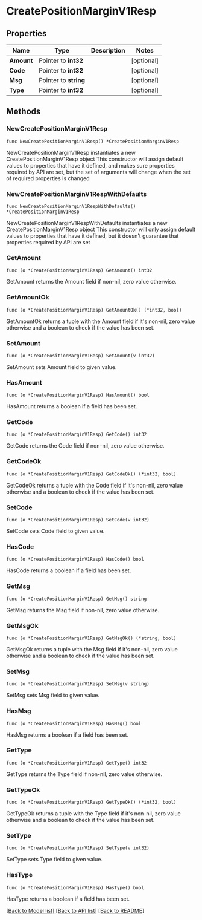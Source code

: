 # CreatePositionMarginV1Resp

## Properties

Name | Type | Description | Notes
------------ | ------------- | ------------- | -------------
**Amount** | Pointer to **int32** |  | [optional] 
**Code** | Pointer to **int32** |  | [optional] 
**Msg** | Pointer to **string** |  | [optional] 
**Type** | Pointer to **int32** |  | [optional] 

## Methods

### NewCreatePositionMarginV1Resp

`func NewCreatePositionMarginV1Resp() *CreatePositionMarginV1Resp`

NewCreatePositionMarginV1Resp instantiates a new CreatePositionMarginV1Resp object
This constructor will assign default values to properties that have it defined,
and makes sure properties required by API are set, but the set of arguments
will change when the set of required properties is changed

### NewCreatePositionMarginV1RespWithDefaults

`func NewCreatePositionMarginV1RespWithDefaults() *CreatePositionMarginV1Resp`

NewCreatePositionMarginV1RespWithDefaults instantiates a new CreatePositionMarginV1Resp object
This constructor will only assign default values to properties that have it defined,
but it doesn't guarantee that properties required by API are set

### GetAmount

`func (o *CreatePositionMarginV1Resp) GetAmount() int32`

GetAmount returns the Amount field if non-nil, zero value otherwise.

### GetAmountOk

`func (o *CreatePositionMarginV1Resp) GetAmountOk() (*int32, bool)`

GetAmountOk returns a tuple with the Amount field if it's non-nil, zero value otherwise
and a boolean to check if the value has been set.

### SetAmount

`func (o *CreatePositionMarginV1Resp) SetAmount(v int32)`

SetAmount sets Amount field to given value.

### HasAmount

`func (o *CreatePositionMarginV1Resp) HasAmount() bool`

HasAmount returns a boolean if a field has been set.

### GetCode

`func (o *CreatePositionMarginV1Resp) GetCode() int32`

GetCode returns the Code field if non-nil, zero value otherwise.

### GetCodeOk

`func (o *CreatePositionMarginV1Resp) GetCodeOk() (*int32, bool)`

GetCodeOk returns a tuple with the Code field if it's non-nil, zero value otherwise
and a boolean to check if the value has been set.

### SetCode

`func (o *CreatePositionMarginV1Resp) SetCode(v int32)`

SetCode sets Code field to given value.

### HasCode

`func (o *CreatePositionMarginV1Resp) HasCode() bool`

HasCode returns a boolean if a field has been set.

### GetMsg

`func (o *CreatePositionMarginV1Resp) GetMsg() string`

GetMsg returns the Msg field if non-nil, zero value otherwise.

### GetMsgOk

`func (o *CreatePositionMarginV1Resp) GetMsgOk() (*string, bool)`

GetMsgOk returns a tuple with the Msg field if it's non-nil, zero value otherwise
and a boolean to check if the value has been set.

### SetMsg

`func (o *CreatePositionMarginV1Resp) SetMsg(v string)`

SetMsg sets Msg field to given value.

### HasMsg

`func (o *CreatePositionMarginV1Resp) HasMsg() bool`

HasMsg returns a boolean if a field has been set.

### GetType

`func (o *CreatePositionMarginV1Resp) GetType() int32`

GetType returns the Type field if non-nil, zero value otherwise.

### GetTypeOk

`func (o *CreatePositionMarginV1Resp) GetTypeOk() (*int32, bool)`

GetTypeOk returns a tuple with the Type field if it's non-nil, zero value otherwise
and a boolean to check if the value has been set.

### SetType

`func (o *CreatePositionMarginV1Resp) SetType(v int32)`

SetType sets Type field to given value.

### HasType

`func (o *CreatePositionMarginV1Resp) HasType() bool`

HasType returns a boolean if a field has been set.


[[Back to Model list]](../README.md#documentation-for-models) [[Back to API list]](../README.md#documentation-for-api-endpoints) [[Back to README]](../README.md)


